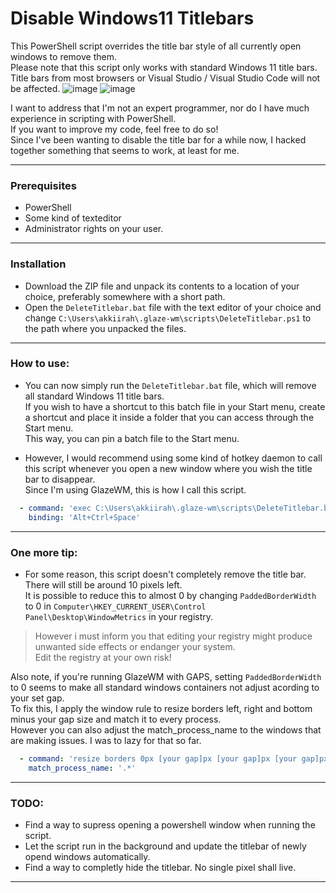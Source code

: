 # Disable Windows11 Titlebars
This PowerShell script overrides the title bar style of all currently open windows to remove them.  
Please note that this script only works with standard Windows 11 title bars.  
Title bars from most browsers or Visual Studio / Visual Studio Code will not be affected.
![image](https://github.com/akkiirah/disable-windows11-titlebars/assets/46369555/3214e368-da4a-41b1-9cf7-5f3bcc65e743)
![image](https://github.com/akkiirah/disable-windows11-titlebars/assets/46369555/83e11895-87a5-4817-8171-ff90300dd9d9)

I want to address that I'm not an expert programmer, nor do I have much experience in scripting with PowerShell.  
If you want to improve my code, feel free to do so!  
Since I've been wanting to disable the title bar for a while now, I hacked together something that seems to work, at least for me.

-----

### Prerequisites  
- PowerShell
- Some kind of texteditor
- Administrator rights on your user.

-----

### Installation
- Download the ZIP file and unpack its contents to a location of your choice, preferably somewhere with a short path.
- Open the `DeleteTitlebar.bat` file with the text editor of your choice and change `C:\Users\akkiirah\.glaze-wm\scripts\DeleteTitlebar.ps1` to the path where you unpacked the files.

-----

### How to use:
- You can now simply run the `DeleteTitlebar.bat` file, which will remove all standard Windows 11 title bars.  
If you wish to have a shortcut to this batch file in your Start menu, create a shortcut and place it inside a folder that you can access through the Start menu.  
This way, you can pin a batch file to the Start menu.

- However, I would recommend using some kind of hotkey daemon to call this script whenever you open a new window where you wish the title bar to disappear.  
Since I'm using GlazeWM, this is how I call this script.

```yaml
  - command: 'exec C:\Users\akkiirah\.glaze-wm\scripts\DeleteTitlebar.bat'
    binding: 'Alt+Ctrl+Space'
```
-----

### One more tip:
- For some reason, this script doesn't completely remove the title bar. There will still be around 10 pixels left.  
It is possible to reduce this to almost 0 by changing `PaddedBorderWidth` to 0 in `Computer\HKEY_CURRENT_USER\Control Panel\Desktop\WindowMetrics` in your registry.  
> However i must inform you that editing your registry might produce unwanted side effects or endanger your system.  
Edit the registry at your own risk!

Also note, if you're running GlazeWM with GAPS, setting `PaddedBorderWidth` to 0 seems to make all standard windows containers not adjust acording to your set gap.  
To fix this, I apply the window rule to resize borders left, right and bottom minus your gap size and match it to every process.  
However you can also adjust the match_process_name to the windows that are making issues. I was to lazy for that so far.  

```yaml
  - command: 'resize borders 0px [your gap]px [your gap]px [your gap]px'
    match_process_name: '.*'
```
-----

### TODO:
- Find a way to supress opening a powershell window when running the script.
- Let the script run in the background and update the titlebar of newly opend windows automatically.
- Find a way to completly hide the titlebar. No single pixel shall live.
-----
